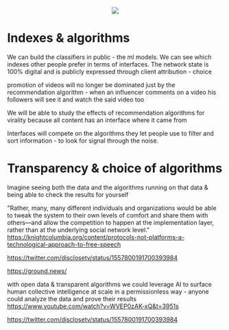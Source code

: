 <div style="text-align: center;">
    <img src="https://png.pngitem.com/pimgs/s/207-2073499_translate-platform-from-english-to-spanish-work-in.png">
</div>

# Indexes & algorithms


We can build the classifiers in public - the ml models.
We can see which indexes other people prefer in terms of interfaces. The network state is 100% digital and is publicly expressed through client attribution - choice







promotion of videos will no longer be dominated just by the recommendation algorithm - when an influencer comments on a video his followers will see it and watch the said video too

We will be able to study the effects of recommendation algorithms for virality because all content has an interface where it came from

Interfaces will compete on the algorithms they let people use to filter and sort information - to look for signal through the noise.



# Transparency & choice of algorithms

Imagine seeing both the data and the algorithms running on that data & being able to check the results for yourself

"Rather, many, many different individuals and organizations would be able to tweak the system to their own levels of comfort and share them with others—and allow the competition to happen at the implementation layer, rather than at the underlying social network level."
https://knightcolumbia.org/content/protocols-not-platforms-a-technological-approach-to-free-speech

https://twitter.com/disclosetv/status/1557800191700393984

https://ground.news/


with open data & transparent algorithms we could leverage AI to surface human collective intelligence at scale in a permissionless way - anyone could analyze the data and prove their results
https://www.youtube.com/watch?v=WVEP0zAK-xQ&t=3951s

https://twitter.com/disclosetv/status/1557800191700393984
